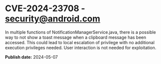 # CVE-2024-23708 - security@android.com

In multiple functions of NotificationManagerService.java, there is a possible way to not show a toast message when a clipboard message has been accessed. This could lead to local escalation of privilege with no additional execution privileges needed. User interaction is not needed for exploitation.

**Publish date:** 2024-05-07
